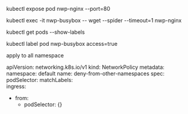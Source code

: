 kubectl expose pod nwp-nginx --port=80

kubectl exec -it  nwp-busybox -- wget --spider --timeout=1  nwp-nginx

kubectl get pods  --show-labels 


kubectl label pod nwp-busybox access=true


apply to all namespace 

apiVersion: networking.k8s.io/v1
kind: NetworkPolicy
metadata:
  namespace: default
  name: deny-from-other-namespaces
spec:
  podSelector:
    matchLabels:      
  ingress:
  - from:
    - podSelector: {}